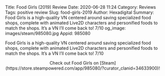 Title: Food Girls (2019) Review
Date: 2020-06-28 11:24
Category: Reviews
Tags: positive review
Slug: food-girls-2019
Author: Hexadigital
Summary: Food Girls is a high-quality VN centered around saving specialized food shops, complete with animated Live2D characters and personified foods to match the shops. It’s a VN I’ll come back to! 7/10
og_image: images/steam/985080.jpg
Appid: 985080

Food Girls is a high-quality VN centered around saving specialized food shops, complete with animated Live2D characters and personified foods to match the shops. It’s a VN I’ll come back to! 7/10

<center>Check out Food Girls on [Steam](https://store.steampowered.com/app/985080/?curator_clanid=34633900)!</center>
